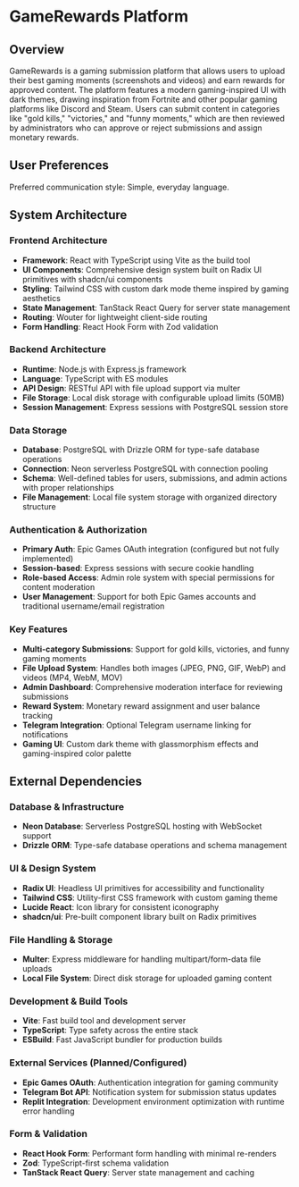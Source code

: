# GameRewards Platform

## Overview

GameRewards is a gaming submission platform that allows users to upload their best gaming moments (screenshots and videos) and earn rewards for approved content. The platform features a modern gaming-inspired UI with dark themes, drawing inspiration from Fortnite and other popular gaming platforms like Discord and Steam. Users can submit content in categories like "gold kills," "victories," and "funny moments," which are then reviewed by administrators who can approve or reject submissions and assign monetary rewards.

## User Preferences

Preferred communication style: Simple, everyday language.

## System Architecture

### Frontend Architecture
- **Framework**: React with TypeScript using Vite as the build tool
- **UI Components**: Comprehensive design system built on Radix UI primitives with shadcn/ui components
- **Styling**: Tailwind CSS with custom dark mode theme inspired by gaming aesthetics
- **State Management**: TanStack React Query for server state management
- **Routing**: Wouter for lightweight client-side routing
- **Form Handling**: React Hook Form with Zod validation

### Backend Architecture
- **Runtime**: Node.js with Express.js framework
- **Language**: TypeScript with ES modules
- **API Design**: RESTful API with file upload support via multer
- **File Storage**: Local disk storage with configurable upload limits (50MB)
- **Session Management**: Express sessions with PostgreSQL session store

### Data Storage
- **Database**: PostgreSQL with Drizzle ORM for type-safe database operations
- **Connection**: Neon serverless PostgreSQL with connection pooling
- **Schema**: Well-defined tables for users, submissions, and admin actions with proper relationships
- **File Management**: Local file system storage with organized directory structure

### Authentication & Authorization
- **Primary Auth**: Epic Games OAuth integration (configured but not fully implemented)
- **Session-based**: Express sessions with secure cookie handling
- **Role-based Access**: Admin role system with special permissions for content moderation
- **User Management**: Support for both Epic Games accounts and traditional username/email registration

### Key Features
- **Multi-category Submissions**: Support for gold kills, victories, and funny gaming moments
- **File Upload System**: Handles both images (JPEG, PNG, GIF, WebP) and videos (MP4, WebM, MOV)
- **Admin Dashboard**: Comprehensive moderation interface for reviewing submissions
- **Reward System**: Monetary reward assignment and user balance tracking
- **Telegram Integration**: Optional Telegram username linking for notifications
- **Gaming UI**: Custom dark theme with glassmorphism effects and gaming-inspired color palette

## External Dependencies

### Database & Infrastructure
- **Neon Database**: Serverless PostgreSQL hosting with WebSocket support
- **Drizzle ORM**: Type-safe database operations and schema management

### UI & Design System
- **Radix UI**: Headless UI primitives for accessibility and functionality
- **Tailwind CSS**: Utility-first CSS framework with custom gaming theme
- **Lucide React**: Icon library for consistent iconography
- **shadcn/ui**: Pre-built component library built on Radix primitives

### File Handling & Storage
- **Multer**: Express middleware for handling multipart/form-data file uploads
- **Local File System**: Direct disk storage for uploaded gaming content

### Development & Build Tools
- **Vite**: Fast build tool and development server
- **TypeScript**: Type safety across the entire stack
- **ESBuild**: Fast JavaScript bundler for production builds

### External Services (Planned/Configured)
- **Epic Games OAuth**: Authentication integration for gaming community
- **Telegram Bot API**: Notification system for submission status updates
- **Replit Integration**: Development environment optimization with runtime error handling

### Form & Validation
- **React Hook Form**: Performant form handling with minimal re-renders
- **Zod**: TypeScript-first schema validation
- **TanStack React Query**: Server state management and caching